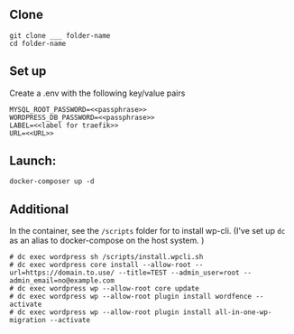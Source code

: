 
Clone
-
```
git clone ___ folder-name
cd folder-name
```

Set up 
-
Create a .env with the following key/value pairs
```
MYSQL_ROOT_PASSWORD=<<passphrase>>
WORDPRESS_DB_PASSWORD=<<passphrase>>
LABEL=<<label for traefik>>
URL=<<URL>>
```

Launch:
-
```
docker-composer up -d
```

Additional
-
In the container, see the `/scripts` folder for to install wp-cli. (I've set up `dc` as an alias to docker-compose on the host system. )

```
# dc exec wordpress sh /scripts/install.wpcli.sh
# dc exec wordpress core install --allow-root --url=https://domain.to.use/ --title=TEST --admin_user=root --admin_email=no@example.com
# dc exec wordpress wp --allow-root core update
# dc exec wordpress wp --allow-root plugin install wordfence --activate
# dc exec wordpress wp --allow-root plugin install all-in-one-wp-migration --activate
```
